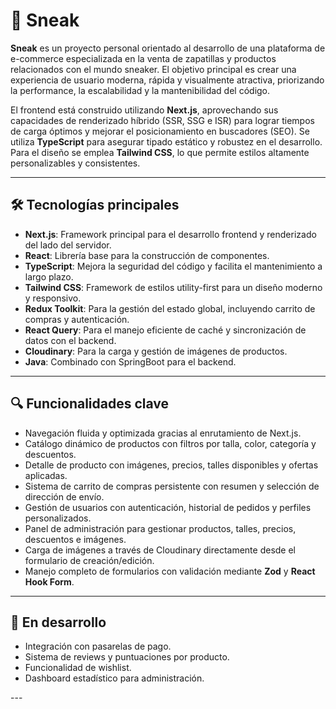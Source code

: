 # 🧾 Sneak

**Sneak** es un proyecto personal orientado al desarrollo de una plataforma de e-commerce especializada en la venta de zapatillas y productos relacionados con el mundo sneaker. El objetivo principal es crear una experiencia de usuario moderna, rápida y visualmente atractiva, priorizando la performance, la escalabilidad y la mantenibilidad del código.

El frontend está construido utilizando **Next.js**, aprovechando sus capacidades de renderizado híbrido (SSR, SSG e ISR) para lograr tiempos de carga óptimos y mejorar el posicionamiento en buscadores (SEO). Se utiliza **TypeScript** para asegurar tipado estático y robustez en el desarrollo. Para el diseño se emplea **Tailwind CSS**, lo que permite estilos altamente personalizables y consistentes.

---

## 🛠️ Tecnologías principales

- **Next.js**: Framework principal para el desarrollo frontend y renderizado del lado del servidor.
- **React**: Librería base para la construcción de componentes.
- **TypeScript**: Mejora la seguridad del código y facilita el mantenimiento a largo plazo.
- **Tailwind CSS**: Framework de estilos utility-first para un diseño moderno y responsivo.
- **Redux Toolkit**: Para la gestión del estado global, incluyendo carrito de compras y autenticación.
- **React Query**: Para el manejo eficiente de caché y sincronización de datos con el backend.
- **Cloudinary**: Para la carga y gestión de imágenes de productos.
- **Java**: Combinado con SpringBoot para el backend.

---

## 🔍 Funcionalidades clave

- Navegación fluida y optimizada gracias al enrutamiento de Next.js.
- Catálogo dinámico de productos con filtros por talla, color, categoría y descuentos.
- Detalle de producto con imágenes, precios, talles disponibles y ofertas aplicadas.
- Sistema de carrito de compras persistente con resumen y selección de dirección de envío.
- Gestión de usuarios con autenticación, historial de pedidos y perfiles personalizados.
- Panel de administración para gestionar productos, talles, precios, descuentos e imágenes.
- Carga de imágenes a través de Cloudinary directamente desde el formulario de creación/edición.
- Manejo completo de formularios con validación mediante **Zod** y **React Hook Form**.

---

## 🧪 En desarrollo

- Integración con pasarelas de pago.
- Sistema de reviews y puntuaciones por producto.
- Funcionalidad de wishlist.
- Dashboard estadístico para administración.

--- 
 
